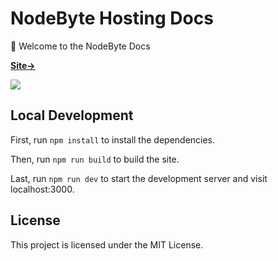 # NodeByte Hosting Docs

👋 Welcome to the NodeByte Docs

[**Site→**](https://docs.NodeByte.host)

[![](.github/screenshot.png)](https://docs.nodebyte.host/)


## Local Development

First, run `npm install` to install the dependencies.

Then, run `npm run build` to build the site.

Last, run `npm run dev` to start the development server and visit localhost:3000.

## License

This project is licensed under the MIT License.
